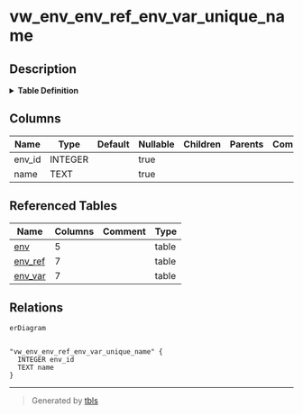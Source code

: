 # vw_env_env_ref_env_var_unique_name

## Description

<details>
<summary><strong>Table Definition</strong></summary>

```sql
CREATE VIEW vw_env_env_ref_env_var_unique_name AS
SELECT e.env_id, er.name
FROM env e JOIN env_ref er ON e.env_id = er.env_id
UNION ALL
SELECT e.env_id, ev.name
FROM env e JOIN env_var ev ON e.env_id = ev.env_id
```

</details>

## Columns

| Name | Type | Default | Nullable | Children | Parents | Comment |
| ---- | ---- | ------- | -------- | -------- | ------- | ------- |
| env_id | INTEGER |  | true |  |  |  |
| name | TEXT |  | true |  |  |  |

## Referenced Tables

| Name | Columns | Comment | Type |
| ---- | ------- | ------- | ---- |
| [env](env.md) | 5 |  | table |
| [env_ref](env_ref.md) | 7 |  | table |
| [env_var](env_var.md) | 7 |  | table |

## Relations

```mermaid
erDiagram


"vw_env_env_ref_env_var_unique_name" {
  INTEGER env_id
  TEXT name
}
```

---

> Generated by [tbls](https://github.com/k1LoW/tbls)
